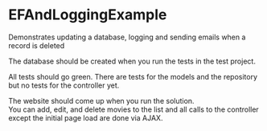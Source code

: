 EFAndLoggingExample
===================

Demonstrates updating a database, logging and sending emails when a record is deleted


The database should be created when you run the tests in the test project.

All tests should go green.  There are tests for the models and the repository but no tests for the controller yet.

The website should come up when you run the solution.  
You can add, edit, and delete movies to the list and all calls to the controller except the initial page load are done via AJAX.